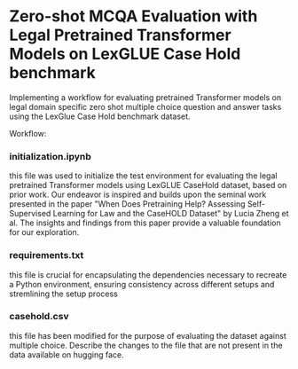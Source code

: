 # Zero-shot MCQA Evaluation with Legal Pretrained Transformer Models on LexGLUE Case Hold benchmark
Implementing a workflow for evaluating pretrained Transformer models on legal domain specific zero shot multiple choice question and answer tasks using the LexGlue Case Hold benchmark dataset. 

Workflow:
### initialization.ipynb 
this file was used to initialize the test environment for evaluating the legal pretrained Transformer models using LexGLUE CaseHold dataset, based on prior work.  Our endeavor is inspired and builds upon the seminal work presented in the paper "When Does Pretraining Help? Assessing Self-Supervised Learning for Law and the CaseHOLD Dataset" by Lucia Zheng et al. The insights and findings from this paper provide a valuable foundation for our exploration.

### requirements.txt
this file is crucial for encapsulating the dependencies necessary to recreate a Python environment, ensuring consistency across different setups and stremlining the setup process

### casehold.csv
this file has been modified for the purpose of evaluating the dataset against multiple choice.  Describe the changes to the file that are not present in the data available on hugging face.
